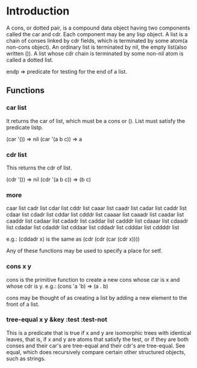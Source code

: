 

# Introduction

A cons, or dotted pair, is a compound data object having two components called the
car and cdr. Each component may be any lisp object. A list is a chain of conses 
linked by cdr fields, which is terminated by some atom(a non-cons object).
An ordinary list is terminated by nil, the empty list(also written ()).
A list whose cdr chain is terminated by some non-nil atom is called a dotted list.

endp => predicate for testing for the end of a list.


## Functions

### car list

It returns the car of list, which must be a cons or ().
List must satisfy the predicate listp.

(car '()) => nil
(car '(a b c)) => a

### cdr list

This returns the cdr of list.

(cdr '()) => nil
(cdr '(a b c)) => (b c)

### more
caar list 
cadr list 
cdar list 
cddr list 
caaar list 
caadr list 
cadar list 
caddr list 
cdaar list 
cdadr list 
cddar list 
cdddr list 
caaaar list 
caaadr list 
caadar list 
caaddr list 
cadaar list 
cadadr list 
caddar list 
cadddr list 
cdaaar list 
cdaadr list 
cdadar list 
cdaddr list 
cddaar list 
cddadr list 
cdddar list 
cddddr list

e.g.:
(cddadr x) is the same as (cdr (cdr (car (cdr x))))

Any of these functions may be used to specify a place for setf.


### cons x y

cons is the primitive function to create a new cons whose car is x and whose cdr is y.
e.g.:
(cons 'a 'b) => (a . b)

cons may be thought of as creating a list by adding a new element to the front of a 
list.


### tree-equal x y &key :test :test-not

This is a predicate that is true if x and y are isomorphic trees with identical leaves, that is, if x and y are atoms that satisfy the test, or if they are both conses and
their car's are tree-equal and their cdr's are tree-equal.
See equal, which does recursively compare certain other structured objects, such as
strings.


